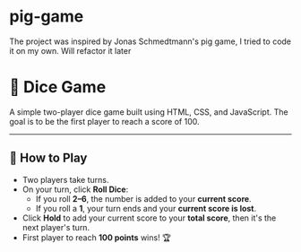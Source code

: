 # pig-game
The project was inspired by Jonas Schmedtmann's pig game, I tried to code it on my own. Will refactor it later
# 🎲 Dice Game

A simple two-player dice game built using HTML, CSS, and JavaScript. The goal is to be the first player to reach a score of 100.

---

## 🚀 How to Play

- Two players take turns.
- On your turn, click **Roll Dice**:
  - If you roll **2–6**, the number is added to your **current score**.
  - If you roll a **1**, your turn ends and your **current score is lost**.
- Click **Hold** to add your current score to your **total score**, then it's the next player's turn.
- First player to reach **100 points** wins! 🏆


